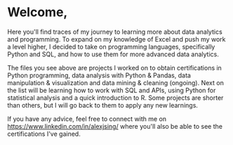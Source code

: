 # Welcome,

Here you'll find traces of my journey to learning more about data analytics and programming. To expand on my knowledge of Excel and push my work a level higher, I decided to take on programming languages, specifically Python and SQL, and how to use them for more advanced data analytics.

The files you see above are projects I worked on to obtain certifications in Python programming, data analysis with Python & Pandas, data manipulation & visualization and data mining & cleaning (ongoing). Next on the list will be learning how to work with SQL and APIs, using Python for statistical analysis and a quick introduction to R. Some projects are shorter than others, but I will go back to them to apply any new learnings.

If you have any advice, feel free to connect with me on https://www.linkedin.com/in/alexjsing/ where you'll also be able to see the certifications I've gained.
